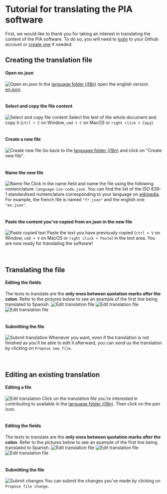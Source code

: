 # Tutorial for translating the PIA software

First, we would like to thank you for taking an interest in translating the content of the PIA software. To do so, you will need to [login](https://github.com/login?return_to=%2Fjoin%3Fsource%3Dheader-home "Login to your Github Account") to your Github account or [create one](https://github.com/join?source=header-home "Create Github Account") if needed.

## Creating the translation file

#### Open en.json

![Open en.json](https://framapic.org/OBWmmOmKzU2X/jwhmQzQwzvgY.jpg "Open en.json")
In the [language folder (i18n)](https://github.com/LINCnil/pia/tree/master/src/assets/i18n "Language folder") open the english version [en.json](https://github.com/LINCnil/pia/blob/master/src/assets/i18n/en.json "en.json").
<br><br>

#### Select and copy the file content

![Select and copy file content](https://framapic.org/xJxCBmAWtqKb/Yvu0jzpIrHNL.jpg "Select and copy file content")
Select the text of the whole document and copy it (`ctrl + C` on Window, `cmd + C` on MacOS or `right click + Copy`)
<br><br>

#### Create a new file

![Create new file](https://framapic.org/hgJ3kHszT4GP/aCMBFc1BHQLh.jpg "Create new file")
Go back to the [language folder (i18n)](https://github.com/LINCnil/pia/tree/master/src/assets/i18n "Language folder") and click on "Create new file".
<br><br>

#### Name the new file

![Name file](https://framapic.org/5NSCLkphsclz/el5CioUy0lBy.jpg "ISO 639-1")
Click in the name field and name the file using the following nomenclature: `language-iso-code.json`. You can find the list of the ISO 639-1 standardised nomenclature corresponding to your language on [wikipedia](https://en.wikipedia.org/wiki/List_of_ISO_639-1_codes "en.json"). For example, the french file is named `"fr.json"` and the english one `"en.json"`.
<br><br>

#### Paste the content you've copied from en.json in the new file

![Paste copied text](https://framapic.org/jCRZt9wNlpME/pDblVKx7NtY7.jpg "Paste copied text")
Paste the text you have previously copied (`ctrl + V` on Window, `cmd + V` on MacOS or `right click + Paste`) in the text area. You are now ready for translating the software!
<br><br><br>

## Translating the file

#### Editing the fields

The texts to translate are the **only ones between quotation marks after the colon**. Refer to the pictures below to see an example of the first line being translated to Spanish.
![Edit translation file](https://framapic.org/vPMylX5Z4mnh/B2Hye8NOTn8C.jpg "Edit translation file")
![Edit translation file](https://framapic.org/SFkFzG3Zm6Ai/qNuP0vINY666.jpg "Edit translation file")
![Edit translation file](https://framapic.org/rdIx2y5mQRJq/RuBGwQLBCprA.jpg "Edit translation file")
<br><br>

#### Submitting the file

![Submit translation](https://framapic.org/RTvrlhgSRmFv/c5NnYd4SNphe.jpg "Submit file")
Whenever you want, even if the translation is not finished as you'll be able to edit it afterward, you can send us the translation by clicking on `Propose new file`.
<br><br><br>

## Editing an existing translation

#### Editing a file

![Edit translation](https://framapic.org/KjwFka2PMv2K/Urbl3OZydG5T.jpg "Edit file")
Click on the translation file you're interested in contributing to available in the [language folder (i18n)](https://github.com/LINCnil/pia/tree/master/src/assets/i18n "Language folder"). Then click on the pen icon.
<br><br>

#### Editing the fields

The texts to translate are the **only ones between quotation marks after the colon**. Refer to the pictures below to see an example of the first line being translated to Spanish.
![Edit translation file](https://framapic.org/vPMylX5Z4mnh/B2Hye8NOTn8C.jpg "Edit translation file")
![Edit translation file](https://framapic.org/SFkFzG3Zm6Ai/qNuP0vINY666.jpg "Edit translation file")
![Edit translation file](https://framapic.org/rdIx2y5mQRJq/RuBGwQLBCprA.jpg "Edit translation file")
<br><br>

#### Submitting the file

![Submit changes](https://framapic.org/KTzv9GXgIaQ2/c2jLISuRhH5A.jpg "Submit changes")
You can submit the changes you've made by clicking on `Propose file change`.
<br><br>
